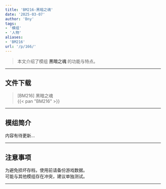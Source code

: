 ```yaml
---
title: 'BM216-黑暗之魂'
date: '2025-03-07'
author: 'Bny'
tags:
- '模组'
- '人物'
aliases:
- 'BM216'
url: '/p/166/'
---
```


> 本文介绍了模组 **黑暗之魂** 的功能与特点。

---

## 文件下载

> [BM216] 黑暗之魂  
{{< pan "BM216" >}}  

---

## 模组简介

>  
内容有待更新...  

---

## 注意事项

>  
为避免损坏存档，使用前请备份游戏数据。  
可能与其他模组存在冲突，建议单独测试。  

---


